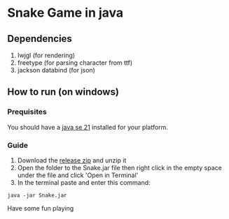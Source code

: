 # Snake Game in java
## Dependencies
1. lwjgl (for rendering)
2. freetype (for parsing character from ttf)
3. jackson databind (for json)

## How to run (on windows)
### Prequisites
You should have a [java se 21](https://www.oracle.com/java/technologies/javase/jdk21-archive-downloads.html) installed for your platform.

### Guide
1. Download the [release zip](https://github.com/meedo-blip/Snake/releases) and unzip it
2. Open the folder to the Snake.jar file then right click in the empty space under the file and click 'Open in Terminal'
3. In the terminal paste and enter this command:
```
java -jar Snake.jar
```
Have some fun playing
